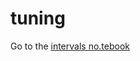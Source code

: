 # tuning

Go to the [intervals no.tebook](https://github.com/jessebmurray/tuning/blob/master/intervals.ipynb)
